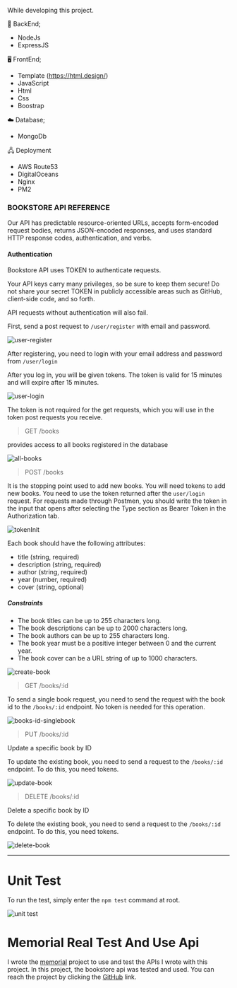 While developing this project.

💽 BackEnd;
 * NodeJs
 * ExpressJS
 
🖥️ FrontEnd;
 - Template (https://html.design/)
 - JavaScript
 - Html
 - Css
 - Boostrap

☁️ Database;
 - MongoDb

🖧 Deployment
 - AWS Route53
 - DigitalOceans
 - Nginx
 - PM2

### BOOKSTORE API REFERENCE

Our API has predictable resource-oriented URLs, accepts form-encoded request bodies, returns JSON-encoded responses, and uses standard HTTP response codes, authentication, and verbs.


#### Authentication

Bookstore API uses TOKEN to authenticate requests. 

Your API keys carry many privileges, so be sure to keep them secure! Do not share your secret TOKEN in publicly accessible areas such as GitHub, client-side code, and so forth.

API requests without authentication will also fail.

First, send a post request to `/user/register` with email and password.

![user-register](https://user-images.githubusercontent.com/86782430/225988674-3adf460c-9345-45ba-8a41-418c320c8e1d.png)


After registering, you need to login with your email address and password from `/user/login`

After you log in, you will be given tokens. The token is valid for 15 minutes and will expire after 15 minutes.

![user-login](https://user-images.githubusercontent.com/86782430/225988706-dcbe20c0-7ea4-4f84-b728-881ee80e1538.png)


The token is not required for the get requests, which you will use in the token post requests you receive.

>GET /books 

provides access to all books registered in the database

![all-books](https://user-images.githubusercontent.com/86782430/225986460-e1795c37-9607-4c4a-9ead-7c520bb1deae.png)

>POST /books 

It is the stopping point used to add new books. You will need tokens to add new books. You need to use the token returned after the `user/login` request. For requests made through Postmen, you should write the token in the input that opens after selecting the Type section as Bearer Token in the Authorization tab.

![tokenInit](https://user-images.githubusercontent.com/86782430/225987387-7a334e43-297a-4329-a504-eecc46b518e4.png)

Each book should have the following attributes:
+ title (string, required)
+ description (string, required) 
+ author (string, required)
+ year (number, required)
+ cover (string, optional)

##### Constraints

+ The book titles can be up to 255 characters long.
+ The book descriptions can be up to 2000 characters long.
+ The book authors can be up to 255 characters long.
+ The book year must be a positive integer between 0 and the current year.
+ The book cover can be a URL string of up to 1000 characters.

![create-book](https://user-images.githubusercontent.com/86782430/225988491-b3c5b0ac-a6ff-4ec6-9b53-c152c910f2f6.png)

>GET /books/:id 

To send a single book request, you need to send the request with the book id to the `/books/:id` endpoint. No token is needed for this operation.

![books-id-singlebook](https://user-images.githubusercontent.com/86782430/225989717-3e0cd474-4917-4eef-abdc-8435448f175c.png)

>PUT /books/:id

 Update a specific book by ID

To update the existing book, you need to send a request to the `/books/:id` endpoint. To do this, you need tokens.

![update-book](https://user-images.githubusercontent.com/86782430/225998197-f1acef1a-ae7d-4eb1-8dba-e98d39f35186.png)


> DELETE /books/:id 

Delete a specific book by ID

To delete the existing book, you need to send a request to the `/books/:id` endpoint. To do this, you need tokens.

![delete-book](https://user-images.githubusercontent.com/86782430/225998595-faa8809c-8997-42d0-ad85-c9b7a8013de1.png)

<hr>

# Unit Test

To run the test, simply enter the `npm test` command at root.


![unit test](https://user-images.githubusercontent.com/86782430/226000498-d2e546a0-ef0a-46bf-b73e-a649cb338b40.png)


# Memorial Real Test And Use Api 

I wrote the [memorial](https://memorial.ozermuharrem.com) project to use and test the APIs I wrote with this project. In this project, the bookstore api was tested and used. You can reach the project by clicking the [GitHub](https://github.com/ozermuharrem/memorial) link.

